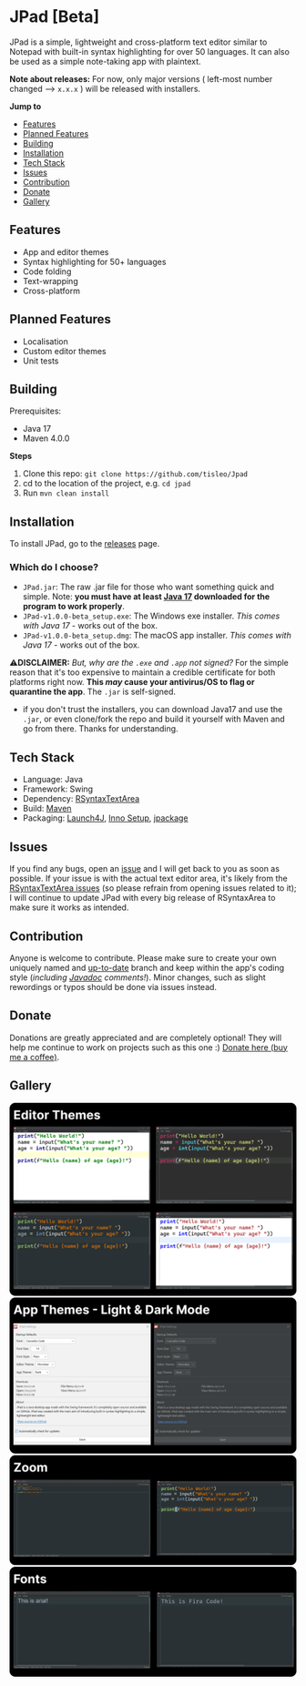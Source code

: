 # JPad [Beta]
JPad is a simple, lightweight and cross-platform text editor similar to Notepad with built-in syntax highlighting for over 50 languages. It can also be used as a simple note-taking app with plaintext.

**Note about releases:** For now, only major versions ( left-most number changed --> `x.x.x` ) will be released with installers.

**Jump to**
- [Features](https://github.com/TisLeo/JPad/#features)
- [Planned Features](https://github.com/TisLeo/JPad/#planned-features)
- [Building](https://github.com/TisLeo/JPad/#building)
- [Installation](https://github.com/TisLeo/JPad/#installation)
- [Tech Stack](https://github.com/TisLeo/JPad/#tech-stack)
- [Issues](https://github.com/TisLeo/JPad/#issues)
- [Contribution](https://github.com/TisLeo/JPad/#contribution)
- [Donate](https://github.com/TisLeo/JPad/#donate)
- [Gallery](https://github.com/TisLeo/JPad/#gallery)

## Features
- App and editor themes
- Syntax highlighting for 50+ languages
- Code folding
- Text-wrapping
- Cross-platform

## Planned Features
- Localisation
- Custom editor themes
- Unit tests

## Building
Prerequisites:
- Java 17
- Maven 4.0.0

**Steps**
1. Clone this repo: `git clone https://github.com/tisleo/Jpad`
2. cd to the location of the project, e.g. `cd jpad`
3. Run `mvn clean install`

## Installation
To install JPad, go to the [releases](https://github.com/TisLeo/JPad/releases) page.
### Which do I choose?
- `JPad.jar`: The raw .jar file for those who want something quick and simple. Note: **you must have at least [Java 17](https://www.oracle.com/uk/java/technologies/downloads/#java17) downloaded for the program to work properly**.
- `JPad-v1.0.0-beta_setup.exe`: The Windows exe installer. *This comes with Java 17* - works out of the box.
- `JPad-v1.0.0-beta_setup.dmg`: The macOS app installer. *This comes with Java 17* - works out of the box.

⚠️**DISCLAIMER:** _But, why are the `.exe` and `.app` not signed?_ For the simple reason that it's too expensive to maintain a credible certificate for both platforms right now. **This _may_ cause your antivirus/OS to flag or quarantine the app**. The `.jar` is self-signed.
 - if you don't trust the installers, you can download Java17 and use the `.jar`, or even clone/fork the repo and build it yourself with Maven and go from there. Thanks for understanding.

## Tech Stack
- Language: Java
- Framework: Swing
- Dependency: [RSyntaxTextArea](https://github.com/bobbylight/RSyntaxTextArea/tree/master)
- Build: [Maven](https://maven.apache.org/)
- Packaging: [Launch4J](https://launch4j.sourceforge.net/), [Inno Setup](https://jrsoftware.org/isinfo.php), [jpackage](https://docs.oracle.com/en/java/javase/17/docs/specs/man/jpackage.html)

## Issues
If you find any bugs, open an [issue](https://github.com/TisLeo/JPad/issues) and I will get back to you as soon as possible. If your issue is with the actual text editor area, it's likely from the [RSyntaxTextArea issues](https://github.com/bobbylight/RSyntaxTextArea/issues) (so please refrain from opening issues related to it); I will continue to update JPad with every big release of RSyntaxArea to make sure it works as intended.

## Contribution
Anyone is welcome to contribute. Please make sure to create your own uniquely named and [up-to-date](https://docs.github.com/en/pull-requests/collaborating-with-pull-requests/working-with-forks/syncing-a-fork) branch and keep within the app's coding style (*including [Javadoc](https://www.oracle.com/uk/technical-resources/articles/java/javadoc-tool.html) comments!*). Minor changes, such as slight rewordings or typos should be done via issues instead.

## Donate
Donations are greatly appreciated and are completely optional! They will help me continue to work on projects such as this one :) [Donate here (buy me a coffee)](https://www.buymeacoffee.com/tisleo).

## Gallery
![Editor Themes](https://github.com/TisLeo/JPad/blob/main/gallery/Editor%20Themes.png)
![App Themes](https://github.com/TisLeo/JPad/blob/main/gallery/App%20Themes.png)
![Zoom](https://github.com/TisLeo/JPad/blob/main/gallery/Zoom.png)
![Fonts](https://github.com/TisLeo/JPad/blob/main/gallery/Fonts.png)
